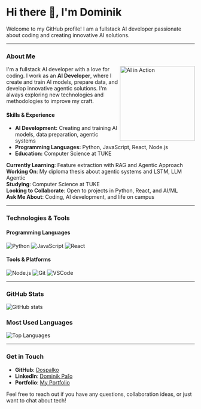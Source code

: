 # Hi there 👋, I'm Dominik

Welcome to my GitHub profile! I am a fullstack AI developer passionate about coding and creating innovative AI solutions.

---

### About Me

<img align="right" src="https://media.giphy.com/media/xT9IgzoKnwFNmISR8I/giphy.gif" width="200" alt="AI in Action"/>

I'm a fullstack AI developer with a love for coding. I work as an **AI Developer**, where I create and train AI models, prepare data, and develop innovative agentic solutions. I'm always exploring new technologies and methodologies to improve my craft.

#### Skills & Experience
- **AI Development:** Creating and training AI models, data preparation, agentic systems
- **Programming Languages:** Python, JavaScript, React, Node.js
- **Education:** Computer Science at TUKE

 **Currently Learning**: Feature extraction with RAG and Agentic Approach  
 **Working On**: My diploma thesis about agentic systems and LSTM, LLM Agentic  
 **Studying**: Computer Science at TUKE  
 **Looking to Collaborate**: Open to projects in Python, React, and AI/ML  
  **Ask Me About**: Coding, AI development, and life on campus

---

### Technologies & Tools

#### Programming Languages
![Python](https://img.shields.io/badge/-Python-3776AB?style=flat-square&logo=python&logoColor=white)
![JavaScript](https://img.shields.io/badge/-JavaScript-black?style=flat-square&logo=javascript)
![React](https://img.shields.io/badge/-React-61DAFB?style=flat-square&logo=react&logoColor=white)

#### Tools & Platforms
![Node.js](https://img.shields.io/badge/-Node.js-339933?style=flat-square&logo=node.js&logoColor=white)
![Git](https://img.shields.io/badge/-Git-black?style=flat-square&logo=git)
![VSCode](https://img.shields.io/badge/-VSCode-007ACC?style=flat-square&logo=visual-studio-code&logoColor=white)

---

###  GitHub Stats

![GitHub stats](https://github-readme-stats.vercel.app/api?username=Dospalko&show_icons=true&theme=radical)

###  Most Used Languages

![Top Languages](https://github-readme-stats.vercel.app/api/top-langs/?username=Dospalko&layout=compact&theme=radical)

---

###  Get in Touch

- **GitHub**: [Dospalko](https://github.com/Dospalko)
- **LinkedIn**: [Dominik Paľo](https://linkedin.com/in/dominik-paľo-a61801205)
- **Portfolio**: [My Portfolio](https://dospalko.vercel.app) 

Feel free to reach out if you have any questions, collaboration ideas, or just want to chat about tech!
